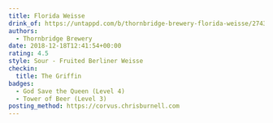 ```yaml
---
title: Florida Weisse
drink_of: https://untappd.com/b/thornbridge-brewery-florida-weisse/2743306
authors:
  - Thornbridge Brewery
date: 2018-12-18T12:41:54+00:00
rating: 4.5
style: Sour - Fruited Berliner Weisse
checkin:
  title: The Griffin
badges:
  - God Save the Queen (Level 4)
  - Tower of Beer (Level 3)
posting_method: https://corvus.chrisburnell.com
---
```

